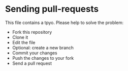 # Sending pull-requests

This file contains a tpyo. Please help to solve the problem:
* Fork this repository
* Clone it
* Edit the file
* Optional: create a new branch
* Commit your changes
* Push the changes to your fork
* Send a pull request
